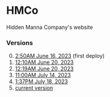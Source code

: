 # HMCo
Hidden Manna Company's website

### Versions
0. [2:50AM June 16, 2023](https://643d22af.hidden-manna-company.pages.dev/) (first deploy)
1. [12:10AM June 20, 2023](https://57e39383.hidden-manna-company.pages.dev)
2. [12:19AM June 20, 2023](https://40897a65.hidden-manna-company.pages.dev)
3. [11:00AM July 14, 2023](https://3e57356b.hidden-manna-company.pages.dev)
4. [1:37PM July 18, 2023](https://ea16bcf8.hmco.pages.dev)
5. [current version](https://hmco.pages.dev)
